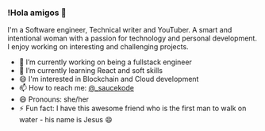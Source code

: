 ### !Hola amigos 👋

I'm a Software engineer, Technical writer and YouTuber. A smart and intentional woman with a passion for technology and personal development. I enjoy working on interesting and challenging projects. 

- 🔭 I’m currently working on being a fullstack engineer
- 🌱 I’m currently learning React and soft skills
- 😄 I'm interested in Blockchain and Cloud development
- 📫 How to reach me: [@_saucekode](https://www.twitter.com/_saucekode)
- 😄 Pronouns: she/her
- ⚡ Fun fact: I have this awesome friend who is the first man to walk on water - his name is Jesus 😄

